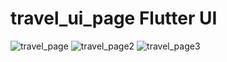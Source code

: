# travel_ui_page Flutter UI


![travel_page](https://user-images.githubusercontent.com/42887995/102858255-f3e66580-444f-11eb-91d4-adaecf7b5994.png)
![travel_page2](https://user-images.githubusercontent.com/42887995/102858406-3c9e1e80-4450-11eb-835c-7a159848895e.png)
![travel_page3](https://user-images.githubusercontent.com/42887995/102858419-4162d280-4450-11eb-8445-708161687f2c.png)


